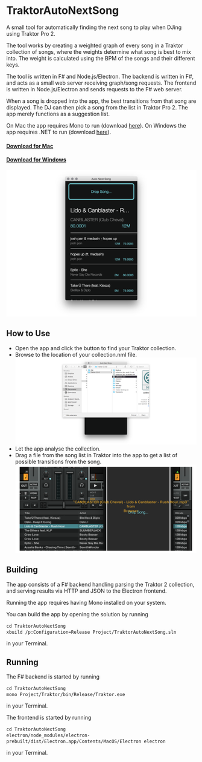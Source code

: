 # TraktorAutoNextSong
A small tool for automatically finding the next song to play when DJing using Traktor Pro 2.

The tool works by creating a weighted graph of every song in a Traktor collection of songs, where the weights determine what song is best to mix into. 
The weight is calculated using the BPM of the songs and their different keys. 

The tool is written in F# and Node.js/Electron. The backend is written in F#, and acts as a small web server receiving graph/song requests. 
The frontend is written in Node.js/Electron and sends requests to the F# web server.

When a song is dropped into the app, the best transitions from that song are displayed. 
The DJ can then pick a song from the list in Traktor Pro 2. The app merely functions as a suggestion list.

On Mac the app requires Mono to run (download [here](http://www.mono-project.com/docs/getting-started/install/mac/)).
On Windows the app requires .NET to run (download [here](https://www.microsoft.com/en-us/download/details.aspx?id=30653)).

#### [Download for Mac](https://raw.githubusercontent.com/andersfischernielsen/TraktorAutoNextSong/master/built/TraktorAutoNextSong-MAC.zip)
#### [Download for Windows](https://raw.githubusercontent.com/andersfischernielsen/TraktorAutoNextSong/master/built/TraktorAutoNextSong-WIN.zip)

![Screenshot](readme/screenshot.png) 

## How to Use
- Open the app and click the button to find your Traktor collection. 
- Browse to the location of your collection.nml file. ![Screenshot](readme/readme-1.png) 
- Let the app analyse the collection.
- Drag a file from the song list in Traktor into the app to get a list of possible transitions from the song. ![Screenshot](readme/readme-2.png) 

## Building
The app consists of a F# backend handling parsing the Traktor 2 collection, and serving results via HTTP and JSON to the Electron frontend. 

Running the app requires having Mono installed on your system.

You can build the app by opening the solution by running

    cd TraktorAutoNextSong
    xbuild /p:Configuration=Release Project/TraktorAutoNextSong.sln

in your Terminal.

## Running
The F# backend is started by running 

    cd TraktorAutoNextSong
    mono Project/Traktor/bin/Release/Traktor.exe

in your Terminal. 

The frontend is started by running

    cd TraktorAutoNextSong
    electron/node_modules/electron-prebuilt/dist/Electron.app/Contents/MacOS/Electron electron

in your Terminal.


